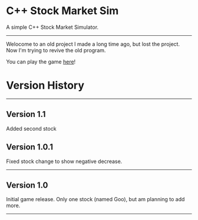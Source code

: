 # C++ Stock Market Sim
A simple C++ Stock Market Simulator.


_____________________________
Welocome to an old project I
made a long time ago, but lost
the project. Now I'm trying to revive
the old program.

You can play the game [here](https://c-stock-market.mamamia5x.repl.run)!


# Version History
________________
## Version 1.1
Added second stock
## Version 1.0.1
Fixed stock change to show negative decrease.
________________
## Version 1.0
Initial game release. Only one stock (named Goo), but am planning to add more.
________________



